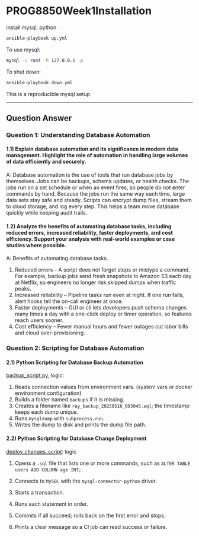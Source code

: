 # PROG8850Week1Installation
install mysql, python

```bash
ansible-playbook up.yml
```

To use mysql:

```bash
mysql -u root -h 127.0.0.1 -p
```

To shut down:

```bash
ansible-playbook down.yml
```

This is a reproducible mysql setup

---

## Question Answer

### Question 1: Understanding Database Automation
#### 1.1) Explain database automation and its significance in modern data management. Highlight the role of automation in handling large volumes of data efficiently and securely.

A: Database automation is the use of tools that run database jobs by themselves. Jobs can be backups, schema updates, or health checks. The jobs run on a set schedule or when an event fires, so people do not enter commands by hand. Because the jobs run the same way each time, large data sets stay safe and steady. Scripts can encrypt dump files, stream them to cloud storage, and log every step. This helps a team move database quickly while keeping audit trails.

#### 1.2) Analyze the benefits of automating database tasks, including reduced errors, increased reliability, faster deployments, and cost efficiency. Support your analysis with real-world examples or case studies where possible.

A: Benefits of automating database tasks.
1. Reduced errors – A script does not forget steps or mistype a command. For example, backup jobs send fresh snapshots to Amazon S3 each day at Netflix, so engineers no longer risk skipped dumps when traffic peaks. 
2. Increased reliability – Pipeline tasks run even at night. If one run fails, alert hooks tell the on-call engineer at once.
3. Faster deployments – GUI or cli lets developers push schema changes many times a day with a one-click deploy or timer operation, so features reach users sooner. 
4. Cost efficiency – Fewer manual hours and fewer outages cut labor bills and cloud over-provisioning.

### Question 2: Scripting for Database Automation

#### 2.1) Python Scripting for Database Backup Automation

[backup_script.py](./backup_script.py), logic:

1. Reads connection values from environment vars. (system vars or docker environment configuration)
2. Builds a folder named `backups` if it is missing.
3. Creates a filename like `ray_backup_20250516_093045.sql`; the timestamp keeps each dump unique.
4. Runs `mysqldump` with `subprocess.run`.
5. Writes the dump to disk and prints the dump file path.


#### 2.2) Python Scripting for Database Change Deployment

[deploy_changes_script](./deploy_changes_script.py): logic

1. Opens a `.sql` file that lists one or more commands, such as `ALTER TABLE users ADD COLUMN age INT;`.

2. Connects to `MySQL` with the `mysql-connector-python` driver.

3. Starts a transaction.

4. Runs each statement in order.

5. Commits if all succeed; rolls back on the first error and stops.

6. Prints a clear message so a CI job can read success or failure.
